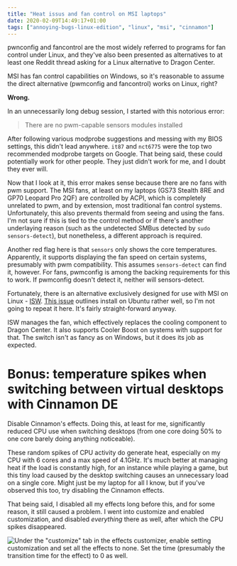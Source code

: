 ```yaml
---
title: "Heat issus and fan control on MSI laptops"
date: 2020-02-09T14:49:17+01:00
tags: ["annoying-bugs-linux-edition", "linux", "msi", "cinnamon"]
---
```


pwnconfig and fancontrol are the most widely referred to programs for fan control under Linux, and they've also been presented as alternatives to at least one Reddit thread asking for a Linux alternative to Dragon Center. 

MSI has fan control capabilities on Windows, so it's reasonable to assume the direct alternative (pwmconfig and fancontrol) works on Linux, right?

**Wrong.**

In an unnecessarily long debug session, I started with this notorious error:

> There are no pwm-capable sensors modules installed

After following various modprobe suggestions and messing with my BIOS settings, this didn't lead anywhere. `it87` and `nct6775` were the top two recommended modprobe targets on Google. That being said, these could potentially work for other people. They just didn't work for me, and I doubt they ever will.

Now that I look at it, this error makes sense because there are no fans with pwm support. The MSI fans, at least on my laptops (GS73 Stealth 8RE and GP70 Leopard Pro 2QF) are controlled by ACPI, which is completely unrelated to pwm, and by extension, most traditional fan control systems. Unfortunately, this also prevents thermald from seeing and using the fans. I'm not sure if this is tied to the control method or if there's another underlaying reason (such as the undetected SMBus detected by `sudo sensors-detect`), but nonetheless, a different approach is required. 

Another red flag here is that `sensors` only shows the core temperatures. Apparently, it supports displaying the fan speed on certain systems, presumably with pwm compatibility. This assumes `sensors-detect` can find it, however. For fans, pwmconfig is among the backing requirements for this to work. If pwmconfig doesn't detect it, neither will sensors-detect. 

Fortunately, there is an alternative exclusively designed for use with MSI on Linux - [ISW](https://github.com/YoyPa/isw/). [This issue](https://github.com/YoyPa/isw/issues/40#issuecomment-569489478) outlines install on Ubuntu rather well, so I'm not going to repeat it here. It's fairly straight-forward anyway. 

ISW manages the fan, which effectively replaces the cooling component to Dragon Center. It also supports Cooler Boost on systems with support for that. The switch isn't as fancy as on Windows, but it does its job as expected.

# Bonus: temperature spikes when switching between virtual desktops with Cinnamon DE

Disable Cinnamon's effects. Doing this, at least for me, significantly reduced CPU use when switching desktops (from one core doing 50% to one core barely doing anything noticeable). 

These random spikes of CPU activity do generate heat, especially on my CPU with 6 cores and a max speed of 4.1GHz. It's much better at managing heat if the load is constantly high, for an instance while playing a game, but this tiny load caused by the desktop switching causes an unnecessary load on a single core. Might just be my laptop for all I know, but if you've observed this too, try disabling the Cinnamon effects. 

That being said, I disabled all my effects long before this, and for some reason, it still caused a problem. I went into customize and enabled customization, and disabled _everything_ there as well, after which the CPU spikes disappeared. 

![Under the "customize" tab in the effects customizer, enable setting customization and set all the effects to none. Set the time (presumably the transition time for the effect) to 0 as well.](/img/heat-issues-fan-control-cinnamon-effects.png)


